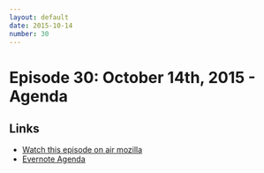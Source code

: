 ```yaml
---
layout: default
date: 2015-10-14
number: 30
---
```


# Episode 30: October 14th, 2015 - Agenda

## Links
* [Watch this episode on air mozilla](https://air.mozilla.org/the-joy-of-coding-mconley-livehacks-on-firefox-episode-30/)
* [Evernote Agenda](https://www.evernote.com/l/AbIorMUAVONA-ZbbIZroQJnquRNP8GUPOXE)
